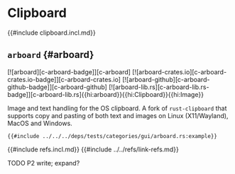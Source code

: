 # Clipboard

{{#include clipboard.incl.md}}

## `arboard` {#arboard}

[![arboard][c-arboard-badge]][c-arboard] [![arboard-crates.io][c-arboard-crates.io-badge]][c-arboard-crates.io] [![arboard-github][c-arboard-github-badge]][c-arboard-github] [![arboard-lib.rs][c-arboard-lib.rs-badge]][c-arboard-lib.rs]{{hi:arboard}}{{hi:Clipboard}}{{hi:Image}}

Image and text handling for the OS clipboard. A fork of `rust-clipboard` that supports copy and pasting of both text and images on Linux (X11/Wayland), MacOS and Windows.

```rust,editable
{{#include ../../../deps/tests/categories/gui/arboard.rs:example}}
```

{{#include refs.incl.md}}
{{#include ../../refs/link-refs.md}}

<div class="hidden">
TODO P2 write; expand?
</div>
